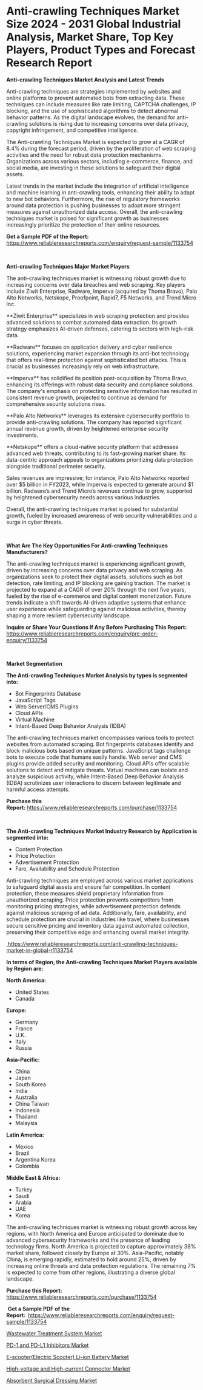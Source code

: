 <p><h1>Anti-crawling Techniques Market Size 2024 - 2031 Global Industrial Analysis, Market Share, Top Key Players, Product Types and Forecast Research Report</h1></p><p><strong>Anti-crawling Techniques Market Analysis and Latest Trends</strong></p>
<p><p>Anti-crawling techniques are strategies implemented by websites and online platforms to prevent automated bots from extracting data. These techniques can include measures like rate limiting, CAPTCHA challenges, IP blocking, and the use of sophisticated algorithms to detect abnormal behavior patterns. As the digital landscape evolves, the demand for anti-crawling solutions is rising due to increasing concerns over data privacy, copyright infringement, and competitive intelligence.</p><p>The Anti-crawling Techniques Market is expected to grow at a CAGR of 8.4% during the forecast period, driven by the proliferation of web scraping activities and the need for robust data protection mechanisms. Organizations across various sectors, including e-commerce, finance, and social media, are investing in these solutions to safeguard their digital assets. </p><p>Latest trends in the market include the integration of artificial intelligence and machine learning in anti-crawling tools, enhancing their ability to adapt to new bot behaviors. Furthermore, the rise of regulatory frameworks around data protection is pushing businesses to adopt more stringent measures against unauthorized data access. Overall, the anti-crawling techniques market is poised for significant growth as businesses increasingly prioritize the protection of their online resources.</p></p>
<p><strong>Get a Sample PDF of the Report:&nbsp;</strong> <a href="https://www.reliableresearchreports.com/enquiry/request-sample/1133754?utm_campaign=37&utm_medium=2&utm_source=Github&utm_content=ia&utm_term=07102024&utm_id=anti-crawling-techniques">https://www.reliableresearchreports.com/enquiry/request-sample/1133754</a></p>
<p>&nbsp;</p>
<p><strong>Anti-crawling Techniques Major Market Players</strong></p>
<p><p>The anti-crawling techniques market is witnessing robust growth due to increasing concerns over data breaches and web scraping. Key players include Ziwit Enterprise, Radware, Imperva (acquired by Thoma Bravo), Palo Alto Networks, Netskope, Proofpoint, Rapid7, F5 Networks, and Trend Micro Inc. </p><p>**Ziwit Enterprise** specializes in web scraping protection and provides advanced solutions to combat automated data extraction. Its growth strategy emphasizes AI-driven defenses, catering to sectors with high-risk data.</p><p>**Radware** focuses on application delivery and cyber resilience solutions, experiencing market expansion through its anti-bot technology that offers real-time protection against sophisticated bot attacks. This is crucial as businesses increasingly rely on web infrastructure.</p><p>**Imperva** has solidified its position post-acquisition by Thoma Bravo, enhancing its offerings with robust data security and compliance solutions. The company's emphasis on protecting sensitive information has resulted in consistent revenue growth, projected to continue as demand for comprehensive security solutions rises.</p><p>**Palo Alto Networks** leverages its extensive cybersecurity portfolio to provide anti-crawling solutions. The company has reported significant annual revenue growth, driven by heightened enterprise security investments.</p><p>**Netskope** offers a cloud-native security platform that addresses advanced web threats, contributing to its fast-growing market share. Its data-centric approach appeals to organizations prioritizing data protection alongside traditional perimeter security.</p><p>Sales revenues are impressive; for instance, Palo Alto Networks reported over $5 billion in FY2023, while Imperva is expected to generate around $1 billion. Radware’s and Trend Micro’s revenues continue to grow, supported by heightened cybersecurity needs across various industries.</p><p>Overall, the anti-crawling techniques market is poised for substantial growth, fueled by increased awareness of web security vulnerabilities and a surge in cyber threats.</p></p>
<p>&nbsp;</p>
<p><strong>What Are The Key Opportunities For Anti-crawling Techniques Manufacturers?</strong></p>
<p><p>The anti-crawling techniques market is experiencing significant growth, driven by increasing concerns over data privacy and web scraping. As organizations seek to protect their digital assets, solutions such as bot detection, rate limiting, and IP blocking are gaining traction. The market is projected to expand at a CAGR of over 20% through the next five years, fueled by the rise of e-commerce and digital content monetization. Future trends indicate a shift towards AI-driven adaptive systems that enhance user experience while safeguarding against malicious activities, thereby shaping a more resilient cybersecurity landscape.</p></p>
<p><strong>Inquire or Share Your Questions If Any Before Purchasing This Report:</strong> <a href="https://www.reliableresearchreports.com/enquiry/pre-order-enquiry/1133754?utm_campaign=37&utm_medium=2&utm_source=Github&utm_content=ia&utm_term=07102024&utm_id=anti-crawling-techniques">https://www.reliableresearchreports.com/enquiry/pre-order-enquiry/1133754</a></p>
<p>&nbsp;</p>
<p><strong>Market Segmentation</strong></p>
<p><strong>The Anti-crawling Techniques Market Analysis by types is segmented into:</strong></p>
<p><ul><li>Bot Fingerprints Database</li><li>JavaScript Tags</li><li>Web Server/CMS Plugins</li><li>Cloud APIs</li><li>Virtual Machine</li><li>Intent-Based Deep Behavior Analysis (IDBA)</li></ul></p>
<p><p>The anti-crawling techniques market encompasses various tools to protect websites from automated scraping. Bot fingerprints databases identify and block malicious bots based on unique patterns. JavaScript tags challenge bots to execute code that humans easily handle. Web server and CMS plugins provide added security and monitoring. Cloud APIs offer scalable solutions to detect and mitigate threats. Virtual machines can isolate and analyze suspicious activity, while Intent-Based Deep Behavior Analysis (IDBA) scrutinizes user interactions to discern between legitimate and harmful access attempts.</p></p>
<p><strong>Purchase this Report:&nbsp;</strong><a href="https://www.reliableresearchreports.com/purchase/1133754?utm_campaign=37&utm_medium=2&utm_source=Github&utm_content=ia&utm_term=07102024&utm_id=anti-crawling-techniques">https://www.reliableresearchreports.com/purchase/1133754</a></p>
<p>&nbsp;</p>
<p><strong>The Anti-crawling Techniques Market Industry Research by Application is segmented into:</strong></p>
<p><ul><li>Content Protection</li><li>Price Protection</li><li>Advertisement Protection</li><li>Fare, Availability and Schedule Protection</li></ul></p>
<p><p>Anti-crawling techniques are employed across various market applications to safeguard digital assets and ensure fair competition. In content protection, these measures shield proprietary information from unauthorized scraping. Price protection prevents competitors from monitoring pricing strategies, while advertisement protection defends against malicious scraping of ad data. Additionally, fare, availability, and schedule protection are crucial in industries like travel, where businesses secure sensitive pricing and inventory data against automated collection, preserving their competitive edge and enhancing overall market integrity.</p></p>
<p><a href="https://www.reliableresearchreports.com/anti-crawling-techniques-market-in-global-r1133754?utm_campaign=37&utm_medium=2&utm_source=Github&utm_content=ia&utm_term=07102024&utm_id=anti-crawling-techniques">&nbsp;https://www.reliableresearchreports.com/anti-crawling-techniques-market-in-global-r1133754</a></p>
<p><strong>In terms of Region, the Anti-crawling Techniques Market Players available by Region are:</strong></p>
<p>
    <p> <strong> North America: </strong>
        <ul>
            <li>United States</li>
            <li>Canada</li>
        </ul>
        </p> 
    <p> <strong> Europe: </strong>
        <ul>
            <li>Germany</li>
            <li>France</li>
            <li>U.K.</li>
            <li>Italy</li>
            <li>Russia</li>
        </ul>
        </p> 
    <p> <strong> Asia-Pacific: </strong>
        <ul>
            <li>China</li>
            <li>Japan</li>
            <li>South Korea</li>
            <li>India</li>
            <li>Australia</li>
            <li>China Taiwan</li>
            <li>Indonesia</li>
            <li>Thailand</li>
            <li>Malaysia</li>
        </ul>
        </p> 
    <p> <strong> Latin America: </strong>
        <ul>
            <li>Mexico</li>
            <li>Brazil</li>
            <li>Argentina Korea</li>
            <li>Colombia</li>
        </ul>
        </p> 
    <p> <strong> Middle East & Africa: </strong>
        <ul>
            <li>Turkey</li>
            <li>Saudi</li>
            <li>Arabia</li>
            <li>UAE</li>
            <li>Korea</li>
        </ul>
    </p>
    </p>
<p><p>The anti-crawling techniques market is witnessing robust growth across key regions, with North America and Europe anticipated to dominate due to advanced cybersecurity frameworks and the presence of leading technology firms. North America is projected to capture approximately 38% market share, followed closely by Europe at 30%. Asia-Pacific, notably China, is emerging rapidly, estimated to hold around 25%, driven by increasing online threats and data protection regulations. The remaining 7% is expected to come from other regions, illustrating a diverse global landscape.</p></p>
<p><strong>Purchase this Report: </strong><a href="https://www.reliableresearchreports.com/purchase/1133754?utm_campaign=37&utm_medium=2&utm_source=Github&utm_content=ia&utm_term=07102024&utm_id=anti-crawling-techniques">https://www.reliableresearchreports.com/purchase/1133754</a></p>
<p>&nbsp;<strong>Get a Sample PDF of the Report:&nbsp;&nbsp;</strong><a href="https://www.reliableresearchreports.com/enquiry/request-sample/1133754?utm_campaign=37&utm_medium=2&utm_source=Github&utm_content=ia&utm_term=07102024&utm_id=anti-crawling-techniques">https://www.reliableresearchreports.com/enquiry/request-sample/1133754</a></p>
<p><strong></strong></p>
<p><p><a href="https://www.linkedin.com/pulse/sustainability-trends-wastewater-treatment-system-industry-market-j1dpf?utm_campaign=37&utm_medium=2&utm_source=Github&utm_content=ia&utm_term=07102024&utm_id=anti-crawling-techniques">Wastewater Treatment System Market</a></p><p><a href="https://github.com/ChristianClark406/Market-Research-Report-List-1/blob/main/pd-1-and-pd-l1-inhibitors-market.md?utm_campaign=37&utm_medium=2&utm_source=Github&utm_content=ia&utm_term=07102024&utm_id=anti-crawling-techniques">PD-1 and PD-L1 Inhibitors Market</a></p><p><a href="https://issuu.com/reportprime-2/docs/e-scooterelectric-scooter-li-ion-battery-market-si?utm_campaign=37&utm_medium=2&utm_source=Github&utm_content=ia&utm_term=07102024&utm_id=anti-crawling-techniques">E-scooter(Electric Scooter) Li-ion Battery Market</a></p><p><a href="https://issuu.com/reportprime-2/docs/high-voltage-and-high-current-connector-market-siz?utm_campaign=37&utm_medium=2&utm_source=Github&utm_content=ia&utm_term=07102024&utm_id=anti-crawling-techniques">High-voltage and High-current Connector Market</a></p><p><a href="https://github.com/LacThu1/Market-Research-Report-List-1/blob/main/absorbent-surgical-dressing-market.md?utm_campaign=37&utm_medium=2&utm_source=Github&utm_content=ia&utm_term=07102024&utm_id=anti-crawling-techniques">Absorbent Surgical Dressing Market</a></p></p>
